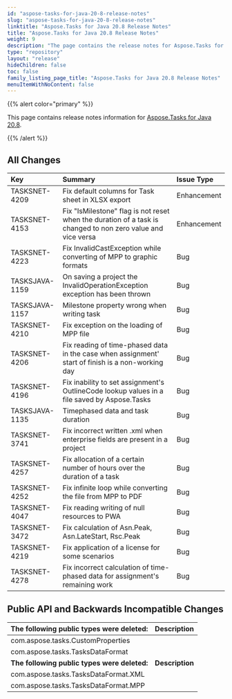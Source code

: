 ```yaml
---
id: "aspose-tasks-for-java-20-8-release-notes"
slug: "aspose-tasks-for-java-20-8-release-notes"
linktitle: "Aspose.Tasks for Java 20.8 Release Notes"
title: "Aspose.Tasks for Java 20.8 Release Notes"
weight: 9
description: "The page contains the release notes for Aspose.Tasks for Java 20.8."
type: "repository"
layout: "release"
hideChildren: false
toc: false
family_listing_page_title: "Aspose.Tasks for Java 20.8 Release Notes"
menuItemWithNoContent: false
---
```


{{% alert color="primary" %}}

This page contains release notes information for [Aspose.Tasks for Java 20.8](https://releases.aspose.com/tasks/java/new-releases/aspose.tasks-for-java-20.8/).

{{% /alert %}}

## **All Changes**

|**Key**|**Summary**|**Issue Type**|
| :- | :- | :- |
|TASKSNET-4209 |Fix default columns for Task sheet in XLSX export |Enhancement|
|TASKSNET-4153 |Fix "IsMilestone" flag is not reset when the duration of a task is changed to non zero value and vice versa |Enhancement|
|TASKSNET-4223 |Fix InvalidCastException while converting of MPP to graphic formats |Bug|
|TASKSJAVA-1159 | On saving a project the InvalidOperationException exception has been thrown |Bug|
|TASKSJAVA-1157 | Milestone property wrong when writing task |Bug|
|TASKSNET-4210 |Fix exception on the loading of MPP file |Bug|
|TASKSNET-4206 |Fix reading of time-phased data in the case when assignment' start of finish is a non-working day |Bug|
|TASKSNET-4196 |Fix inability to set assignment's OutlineCode lookup values in a file saved by Aspose.Tasks |Bug|
|TASKSJAVA-1135 |Timephased data and task duration |Bug|
|TASKSNET-3741 |Fix incorrect written .xml when enterprise fields are present in a project |Bug|
|TASKSNET-4257 |Fix allocation of a certain number of hours over the duration of a task |Bug|
|TASKSNET-4252 |Fix infinite loop while converting the file from MPP to PDF |Bug|
|TASKSNET-4047 |Fix reading writing of null resources to PWA |Bug|
|TASKSNET-3472 |Fix calculation of Asn.Peak, Asn.LateStart, Rsc.Peak|Bug|
|TASKSNET-4219 |Fix application of a license for some scenarios |Bug|
|TASKSNET-4278 |Fix incorrect calculation of time-phased data for assignment's remaining work |Bug|

## **Public API and Backwards Incompatible Changes**
|**The following public types were deleted:**|**Description**|
| :- | :- |
|com.aspose.tasks.CustomProperties | |
|com.aspose.tasks.TasksDataFormat | |
|**The following public types were deleted:**|**Description**|
| com.aspose.tasks.TasksDataFormat.XML  | |
| com.aspose.tasks.TasksDataFormat.MPP  | |